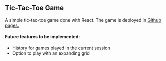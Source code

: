 ## Tic-Tac-Toe Game

A simple tic-tac-toe game done with React. The game is deployed in [Github pages.](https://salokristian.github.io/tic-tac-toe/) 


#### Future features to be implemented:
* History for games played in the current session
* Option to play with an expanding grid

